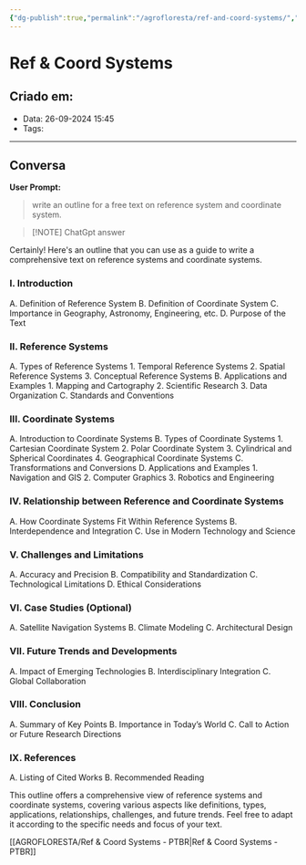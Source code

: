 ```yaml
---
{"dg-publish":true,"permalink":"/agrofloresta/ref-and-coord-systems/","dgHomeLink":true,"dgShowLocalGraph":true,"dgShowFileTree":true,"noteIcon":""}
---
```


# Ref & Coord Systems

## Criado em:
- Data: 26-09-2024 15:45
- Tags: 

---
## Conversa

**User Prompt:**
>write an outline for a free text on reference system and coordinate system.

> [!NOTE] ChatGpt answer
> 

Certainly! Here's an outline that you can use as a guide to write a comprehensive text on reference systems and coordinate systems.

### I. Introduction
   A. Definition of Reference System
   B. Definition of Coordinate System
   C. Importance in Geography, Astronomy, Engineering, etc.
   D. Purpose of the Text

### II. Reference Systems
   A. Types of Reference Systems
      1. Temporal Reference Systems
      2. Spatial Reference Systems
      3. Conceptual Reference Systems
   B. Applications and Examples
      1. Mapping and Cartography
      2. Scientific Research
      3. Data Organization
   C. Standards and Conventions

### III. Coordinate Systems
   A. Introduction to Coordinate Systems
   B. Types of Coordinate Systems
      1. Cartesian Coordinate System
      2. Polar Coordinate System
      3. Cylindrical and Spherical Coordinates
      4. Geographical Coordinate Systems
   C. Transformations and Conversions
   D. Applications and Examples
      1. Navigation and GIS
      2. Computer Graphics
      3. Robotics and Engineering

### IV. Relationship between Reference and Coordinate Systems
   A. How Coordinate Systems Fit Within Reference Systems
   B. Interdependence and Integration
   C. Use in Modern Technology and Science

### V. Challenges and Limitations
   A. Accuracy and Precision
   B. Compatibility and Standardization
   C. Technological Limitations
   D. Ethical Considerations

### VI. Case Studies (Optional)
   A. Satellite Navigation Systems
   B. Climate Modeling
   C. Architectural Design

### VII. Future Trends and Developments
   A. Impact of Emerging Technologies
   B. Interdisciplinary Integration
   C. Global Collaboration

### VIII. Conclusion
   A. Summary of Key Points
   B. Importance in Today’s World
   C. Call to Action or Future Research Directions

### IX. References
   A. Listing of Cited Works
   B. Recommended Reading

This outline offers a comprehensive view of reference systems and coordinate systems, covering various aspects like definitions, types, applications, relationships, challenges, and future trends. Feel free to adapt it according to the specific needs and focus of your text.

[[AGROFLORESTA/Ref & Coord Systems - PTBR\|Ref & Coord Systems - PTBR]]